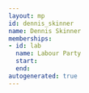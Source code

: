 ```yaml
---
layout: mp
id: dennis_skinner
name: Dennis Skinner
memberships:
- id: lab
  name: Labour Party
  start: 
  end: 
autogenerated: true
---
```

